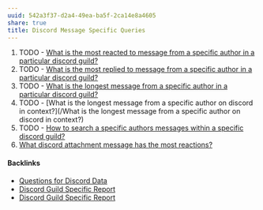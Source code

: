 ```yaml
---
uuid: 542a3f37-d2a4-49ea-ba5f-2ca14e8a4605
share: true
title: Discord Message Specific Queries
---
```

1. TODO - [What is the most reacted to message from a specific author in a particular discord guild?](/4f6addae-7bb7-4743-8249-5bfd1ac4a6cc)
2. TODO - [What is the most replied to message from a specific author in a particular discord guild?](/16563015-3102-4e34-92c3-08aee5f52dd9)
3.  TODO - [What is the longest message from a specific author in a particular discord guild?](/0a5d84e3-7342-474a-a6ba-5058780c2c02)
4.  TODO - [What is the longest message from a specific author on discord in context?](/What is the longest message from a specific author on discord in context?)
6. TODO - [How to search a specific authors messages within a specific discord guild?](/3c8179a3-265d-4591-881c-d6720b8d4417)
5. [What discord attachment message has the most reactions?](/0ddac7dd-a016-4971-b163-b4f890232e50)


#### Backlinks

* [Questions for Discord Data](/46abc67b-bbe7-4800-82f5-f08d4c457ef0)
* [Discord Guild Specific Report](/a41f63f6-9eaf-41bb-8e62-e47ffa29cb92)
* [Discord Guild Specific Report](/a41f63f6-9eaf-41bb-8e62-e47ffa29cb92)